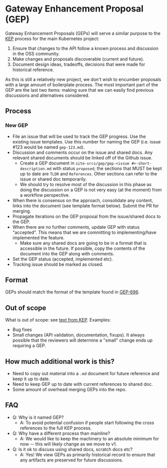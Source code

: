 # Gateway Enhancement Proposal (GEP)

Gateway Enhancement Proposals (GEPs) will serve a similar purpose to
the [KEP][kep] process for the main Kubernetes project:

1. Ensure that changes to the API follow a known process and discussion
  in the OSS community.
1. Make changes and proposals discoverable (current and future).
1. Document design ideas, tradeoffs, decisions that were made for
  historical reference.

As this is still a relatively new project, we don't wish to encumber
proposals with a large amount of boilerplate process. The most
important part of the GEP are the last two items: making sure that we
can easily find previous discussions and alternatives considered.

## Process

### New GEP

* File an issue that will be used to track the GEP progress. Use the existing
  issue templates. Use this number for naming the GEP (i.e. issue #123 would be
  named `gep-123.md`).
* Discussion and comments occur on the issue and shared docs. Any
  relevant shared documents should be linked off of the Github issue.
  * Create a GEP document in `site-srcs/gep/gep-<issue
    #>-short-description.md` with status `proposed`; the sections that
    MUST be kept up to date are `TLDR` and `References`. Other
    sections can refer to the issue or shared doc temporarily.
  * We should try to resolve most of the discussion in this phase as doing the
    discussion on a GEP is not very easy (at the moment) from a workflow
    perspective.
* When there is consensus on the approach, consolidate any content,
  links into the document (see template format below). Submit the
  PR for merging.
* Propagate iterations on the GEP proposal from the issue/shared docs
  to the GEP.
* When there are no further comments, update GEP with status
  "accepted". This means that we are committing to implementing/have
  implemented the feature.
  * Make sure any shared docs are going to be in a format that is accessible in
    the future. If possible, copy the contents of the document into the GEP
    along with comments.
* Set the GEP status (accepted, implemented etc).
* Tracking issue should be marked as closed.

## Format

GEPs should match the format of the template found in [GEP-696](/geps/gep-696).

## Out of scope

What is out of scope: see [text from KEP][kep-when-to-use]. Examples:

* Bug fixes
* Small changes (API validation, documentation, fixups). It always
  possible that the reviewers will determine a "small" change ends up
  requiring a GEP.

## How much additional work is this?

* Need to copy out material into a `.md` document for future
  reference and keep it up to date.
* Need to keep GEP up to date with current references to shared doc.
* Some amount of overhead merging GEPs into the repo.

## FAQ

* Q: Why is it named GEP?
  * A: To avoid potential confusion if people start following the cross
    references to the full KEP process.
* Q: Why have a different process than mainline?
  * A: We would like to keep the machinery to an absolute minimum for now --
    this will likely change as we move to v1.
* Q: Is it ok to discuss using shared docs, scratch docs etc?
  * A: Yes! We view GEPs as primarily historical record to ensure that any
    artifacts are preserved for future discussions.

[kep]: https://github.com/kubernetes/enhancements
[kep-when-to-use]: https://github.com/kubernetes/enhancements/tree/master/keps#do-i-have-to-use-the-kep-process
